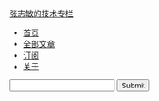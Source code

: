 <!-- header -->
<div class="navbar">
	<div class="navbar-inner">
		<a class="brand" href="/">张志敏的技术专栏</a>
		<ul class="nav">
			<li class="active"><a href="/">首页</a></li>
			<li><a href="/pages.html">全部文章</a></li>
			<li><a href="/atom.xml">订阅</a></li>
			<li><a href="/about.html">关于</a></li>
		</ul>
		<form class="navbar-form pull-right">
			<input type="text" class="span2"/>
			<button type="submit" class="btn">Submit</button>
		</form>
	</div>
</div>
<!-- /header -->